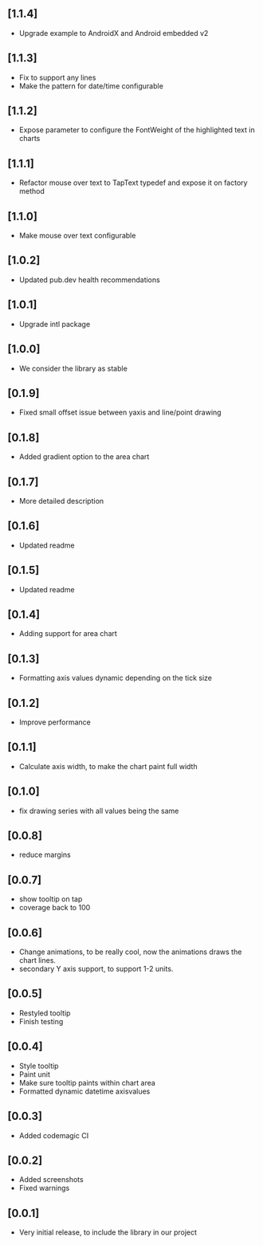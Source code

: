 ## [1.1.4]

* Upgrade example to AndroidX and Android embedded v2

## [1.1.3]

* Fix to support any lines
* Make the pattern for date/time configurable

## [1.1.2]

* Expose parameter to configure the FontWeight of the highlighted text in charts

## [1.1.1]

* Refactor mouse over text to TapText typedef and expose it on factory method

## [1.1.0]

* Make mouse over text configurable

## [1.0.2]

* Updated pub.dev health recommendations

## [1.0.1]

* Upgrade intl package

## [1.0.0]

* We consider the library as stable

## [0.1.9]

* Fixed small offset issue between yaxis and line/point drawing

## [0.1.8]

* Added gradient option to the area chart

## [0.1.7]

* More detailed description

## [0.1.6]

* Updated readme

## [0.1.5]

* Updated readme

## [0.1.4]

* Adding support for area chart

## [0.1.3]

* Formatting axis values dynamic depending on the tick size

## [0.1.2]

* Improve performance

## [0.1.1]

* Calculate axis width, to make the chart paint full width

## [0.1.0]

* fix drawing series with all values being the same

## [0.0.8]

* reduce margins

## [0.0.7]

* show tooltip on tap
* coverage back to 100

## [0.0.6]

* Change animations, to be really cool, now the animations draws the chart lines.
* secondary Y axis support, to support 1-2 units.

## [0.0.5]

* Restyled tooltip
* Finish testing

## [0.0.4]

* Style tooltip
* Paint unit
* Make sure tooltip paints within chart area
* Formatted dynamic datetime axisvalues

## [0.0.3]

* Added codemagic CI

## [0.0.2]

* Added screenshots
* Fixed warnings

## [0.0.1]

* Very initial release, to include the library in our project